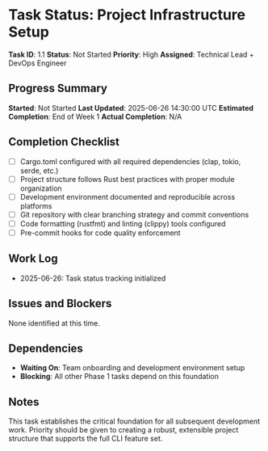 # Task Status: Project Infrastructure Setup

**Task ID**: 1.1
**Status**: Not Started
**Priority**: High
**Assigned**: Technical Lead + DevOps Engineer

## Progress Summary
**Started**: Not Started
**Last Updated**: 2025-06-26 14:30:00 UTC
**Estimated Completion**: End of Week 1
**Actual Completion**: N/A

## Completion Checklist
- [ ] Cargo.toml configured with all required dependencies (clap, tokio, serde, etc.)
- [ ] Project structure follows Rust best practices with proper module organization
- [ ] Development environment documented and reproducible across platforms
- [ ] Git repository with clear branching strategy and commit conventions
- [ ] Code formatting (rustfmt) and linting (clippy) tools configured
- [ ] Pre-commit hooks for code quality enforcement

## Work Log
- 2025-06-26: Task status tracking initialized

## Issues and Blockers
None identified at this time.

## Dependencies
- **Waiting On**: Team onboarding and development environment setup
- **Blocking**: All other Phase 1 tasks depend on this foundation

## Notes
This task establishes the critical foundation for all subsequent development work. Priority should be given to creating a robust, extensible project structure that supports the full CLI feature set.